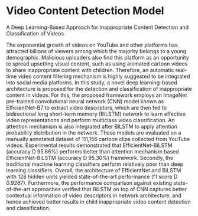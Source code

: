 # Video Content Detection Model
A Deep Learning-Based Approach for Inappropriate Content Detection and Classification of Videos

The exponential growth of videos on YouTube and other platforms has attracted billions of viewers among which the majority belongs to a young demographic.
Malicious uploaders also find this platform as an opportunity to spread upsetting visual content, such as using animated cartoon videos to share inappropriate content with children.
Therefore, an automatic real-time video content filtering mechanism is highly suggested to be integrated into social media platforms.
In this study, a novel deep learning-based architecture is proposed for the detection and classification of inappropriate content in videos. 
For this, the proposed framework employs an ImageNet pre-trained convolutional neural network (CNN) model known as EfficientNet-B7 to extract video descriptors, 
which are then fed to bidirectional long short-term memory (BiLSTM) network to learn effective video representations and perform multiclass video classification. 
An attention mechanism is also integrated after BiLSTM to apply attention probability distribution in the network. 
These models are evaluated on a manually annotated dataset of 111,156 cartoon clips collected from YouTube videos.
Experimental results demonstrated that EfficientNet-BiLSTM (accuracy D 95.66%) performs better than attention mechanism based EfficientNet-BiLSTM (accuracy D 95.30%) framework. 
Secondly, the traditional machine learning classifiers perform relatively poor than deep learning classifiers. 
Overall, the architecture of EfficientNet and BiLSTM with 128 hidden units yielded state-of-the-art performance (f1 score D 0.9267). 
Furthermore, the performance comparison against existing state-of-the-art approaches verified that BiLSTM on top of CNN captures better contextual information of video descriptors in network architecture,
and hence achieved better results in child inappropriate video content detection and classification.
